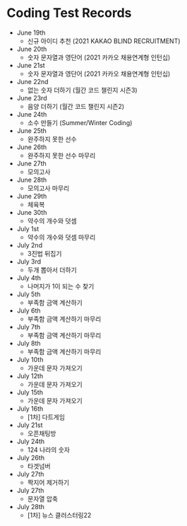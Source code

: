 # Coding Test Records
* June 19th
  - 신규 아이디 추천 (2021 KAKAO BLIND RECRUITMENT)
* June 20th
  - 숫자 문자열과 영단어 (2021 카카오 채용연계형 인턴십)
* June 21st
  - 숫자 문자열과 영단어 (2021 카카오 채용연계형 인턴십)
* June 22nd
  - 없는 숫자 더하기 (월간 코드 챌린지 시즌3)
* June 23rd
  - 음양 더하기 (월간 코드 챌린지 시즌2)
* June 24th
  - 소수 만들기 (Summer/Winter Coding)
* June 25th
  - 완주하지 못한 선수
* June 26th
  - 완주하지 못한 선수 마무리
* June 27th
  - 모의고사
* June 28th
  - 모의고사 마무리
* June 29th
  - 체육복
* June 30th
  - 약수의 개수와 덧셈
* July 1st
  - 약수의 개수와 덧셈 마무리
* July 2nd
  - 3진법 뒤집기
* July 3rd
  - 두개 뽑아서 더하기
* July 4th
  - 나머지가 1이 되는 수 찾기
* July 5th
  - 부족함 금액 계산하기
* July 6th
  - 부족함 금액 계산하기 마무리 
* July 7th
  - 부족함 금액 계산하기 마무리
* July 8th
  - 부족함 금액 계산하기 마무리
* July 10th
  - 가운데 문자 가져오기 
* July 12th
  - 가운데 문자 가져오기  
* July 15th
  - 가운데 문자 가져오기   
* July 16th
  - [1차] 다트게임
* July 21st
  - 오픈채팅방
* July 24th
  - 124 나라의 숫자
* July 26th
  - 타겟넘버
* July 27th
  - 짝지어 제거하기
* July 27th
  - 문자열 압축
* July 28th
  - [1차] 뉴스 클러스터링22
